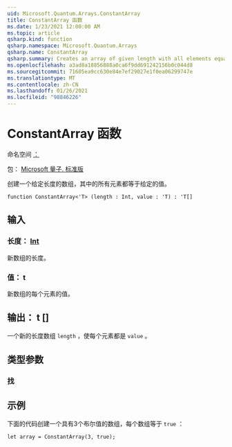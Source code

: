 ```yaml
---
uid: Microsoft.Quantum.Arrays.ConstantArray
title: ConstantArray 函数
ms.date: 1/23/2021 12:00:00 AM
ms.topic: article
qsharp.kind: function
qsharp.namespace: Microsoft.Quantum.Arrays
qsharp.name: ConstantArray
qsharp.summary: Creates an array of given length with all elements equal to given value.
ms.openlocfilehash: a3ad8a18856888a0ca6f9dd691242156b0c044d8
ms.sourcegitcommit: 71605ea9cc630e84e7ef29027e1f0ea06299747e
ms.translationtype: MT
ms.contentlocale: zh-CN
ms.lasthandoff: 01/26/2021
ms.locfileid: "98846226"
---
```

# <a name="constantarray-function"></a>ConstantArray 函数

命名空间 [：](xref:Microsoft.Quantum.Arrays)

包： [Microsoft 量子. 标准版](https://nuget.org/packages/Microsoft.Quantum.Standard)


创建一个给定长度的数组，其中的所有元素都等于给定的值。

```qsharp
function ConstantArray<'T> (length : Int, value : 'T) : 'T[]
```


## <a name="input"></a>输入

### <a name="length--int"></a>长度： [Int](xref:microsoft.quantum.lang-ref.int)

新数组的长度。


### <a name="value--t"></a>值： t

新数组的每个元素的值。



## <a name="output--t"></a>输出： t []

一个新的长度数组 `length` ，使每个元素都是 `value` 。

## <a name="type-parameters"></a>类型参数

### <a name="t"></a>找



## <a name="example"></a>示例

下面的代码创建一个具有3个布尔值的数组，每个数组等于 `true` ：

```qsharp
let array = ConstantArray(3, true);
```